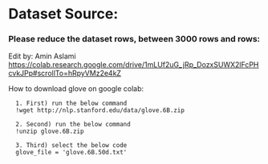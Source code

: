 # Dataset Source: 

### Please reduce the dataset rows, between 3000 rows and rows:

Edit by: Amin Aslami https://colab.research.google.com/drive/1mLUf2uG_jRp_DozxSUWX2lFcPHcvkJPp#scrollTo=hRpyVMz2e4kZ

How to download glove on google colab: 

      1. First) run the below command
      !wget http://nlp.stanford.edu/data/glove.6B.zip

      2. Second) run the below command
      !unzip glove.6B.zip

      3. Third) select the below code
      glove_file = 'glove.6B.50d.txt'
      
